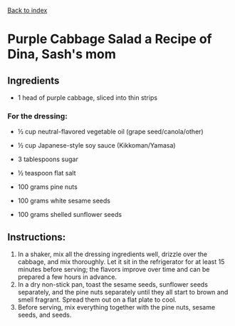 [Back to index](../index.MD)

# Purple Cabbage Salad a Recipe of Dina, Sash's mom

## Ingredients
* 1 head of purple cabbage, sliced into thin strips

### For the dressing:
* ½ cup neutral-flavored vegetable oil (grape seed/canola/other)
* ½ cup Japanese-style soy sauce (Kikkoman/Yamasa)
* 3 tablespoons sugar
* ½ teaspoon flat salt

* 100 grams pine nuts
* 100 grams white sesame seeds
* 100 grams shelled sunflower seeds

## Instructions:
1. In a shaker, mix all the dressing ingredients well, drizzle over the cabbage, and mix thoroughly. Let it sit in the refrigerator for at least 15 minutes before serving; the flavors improve over time and can be prepared a few hours in advance.
2. In a dry non-stick pan, toast the sesame seeds, sunflower seeds separately, and the pine nuts separately until they all start to brown and smell fragrant. Spread them out on a flat plate to cool.
3. Before serving, mix everything together with the pine nuts, sesame seeds, and seeds.
